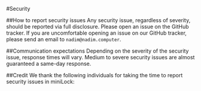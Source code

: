 #Security

##How to report security issues
Any security issue, regardless of severity, should be reported via full disclosure. Please open an issue on the GitHub tracker. If you are uncomfortable opening an issue on our GitHub tracker, please send an email to `nadim@nadim.computer`.
 
##Communication expectations
Depending on the severity of the security issue, response times will vary. Medium to severe security issues are almost guaranteed a same-day response.
 
##Credit
We thank the following individuals for taking the time to report security issues in miniLock: